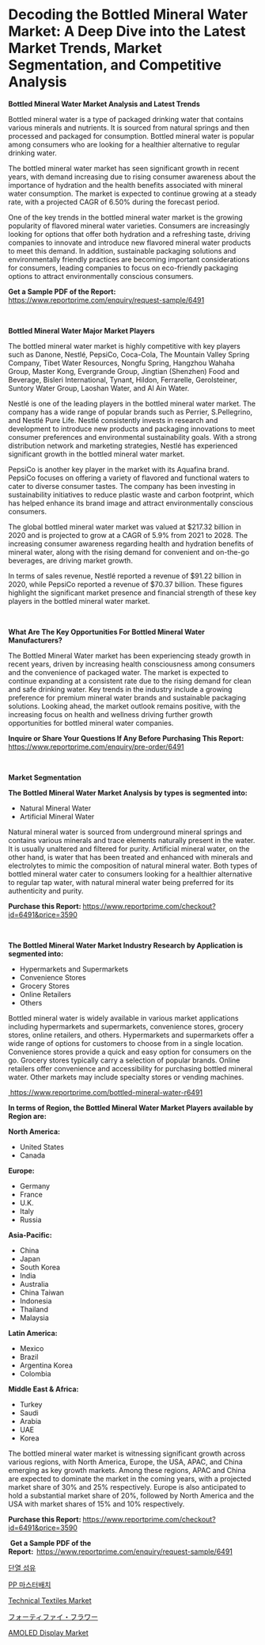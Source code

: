 <p><h1>Decoding the Bottled Mineral Water Market: A Deep Dive into the Latest Market Trends, Market Segmentation, and Competitive Analysis</h1></p><p><strong>Bottled Mineral Water Market Analysis and Latest Trends</strong></p>
<p><p>Bottled mineral water is a type of packaged drinking water that contains various minerals and nutrients. It is sourced from natural springs and then processed and packaged for consumption. Bottled mineral water is popular among consumers who are looking for a healthier alternative to regular drinking water.</p><p>The bottled mineral water market has seen significant growth in recent years, with demand increasing due to rising consumer awareness about the importance of hydration and the health benefits associated with mineral water consumption. The market is expected to continue growing at a steady rate, with a projected CAGR of 6.50% during the forecast period.</p><p>One of the key trends in the bottled mineral water market is the growing popularity of flavored mineral water varieties. Consumers are increasingly looking for options that offer both hydration and a refreshing taste, driving companies to innovate and introduce new flavored mineral water products to meet this demand. In addition, sustainable packaging solutions and environmentally friendly practices are becoming important considerations for consumers, leading companies to focus on eco-friendly packaging options to attract environmentally conscious consumers.</p></p>
<p><strong>Get a Sample PDF of the Report:&nbsp;</strong> <a href="https://www.reportprime.com/enquiry/request-sample/6491">https://www.reportprime.com/enquiry/request-sample/6491</a></p>
<p>&nbsp;</p>
<p><strong>Bottled Mineral Water Major Market Players</strong></p>
<p><p>The bottled mineral water market is highly competitive with key players such as Danone, Nestlé, PepsiCo, Coca-Cola, The Mountain Valley Spring Company, Tibet Water Resources, Nongfu Spring, Hangzhou Wahaha Group, Master Kong, Evergrande Group, Jingtian (Shenzhen) Food and Beverage, Bisleri International, Tynant, Hildon, Ferrarelle, Gerolsteiner, Suntory Water Group, Laoshan Water, and Al Ain Water.</p><p>Nestlé is one of the leading players in the bottled mineral water market. The company has a wide range of popular brands such as Perrier, S.Pellegrino, and Nestlé Pure Life. Nestlé consistently invests in research and development to introduce new products and packaging innovations to meet consumer preferences and environmental sustainability goals. With a strong distribution network and marketing strategies, Nestlé has experienced significant growth in the bottled mineral water market.</p><p>PepsiCo is another key player in the market with its Aquafina brand. PepsiCo focuses on offering a variety of flavored and functional waters to cater to diverse consumer tastes. The company has been investing in sustainability initiatives to reduce plastic waste and carbon footprint, which has helped enhance its brand image and attract environmentally conscious consumers.</p><p>The global bottled mineral water market was valued at $217.32 billion in 2020 and is projected to grow at a CAGR of 5.9% from 2021 to 2028. The increasing consumer awareness regarding health and hydration benefits of mineral water, along with the rising demand for convenient and on-the-go beverages, are driving market growth.</p><p>In terms of sales revenue, Nestlé reported a revenue of $91.22 billion in 2020, while PepsiCo reported a revenue of $70.37 billion. These figures highlight the significant market presence and financial strength of these key players in the bottled mineral water market.</p></p>
<p>&nbsp;</p>
<p><strong>What Are The Key Opportunities For Bottled Mineral Water Manufacturers?</strong></p>
<p><p>The Bottled Mineral Water market has been experiencing steady growth in recent years, driven by increasing health consciousness among consumers and the convenience of packaged water. The market is expected to continue expanding at a consistent rate due to the rising demand for clean and safe drinking water. Key trends in the industry include a growing preference for premium mineral water brands and sustainable packaging solutions. Looking ahead, the market outlook remains positive, with the increasing focus on health and wellness driving further growth opportunities for bottled mineral water companies.</p></p>
<p><strong>Inquire or Share Your Questions If Any Before Purchasing This Report:</strong> <a href="https://www.reportprime.com/enquiry/pre-order/6491">https://www.reportprime.com/enquiry/pre-order/6491</a></p>
<p>&nbsp;</p>
<p><strong>Market Segmentation</strong></p>
<p><strong>The Bottled Mineral Water Market Analysis by types is segmented into:</strong></p>
<p><ul><li>Natural Mineral Water</li><li>Artificial Mineral Water</li></ul></p>
<p><p>Natural mineral water is sourced from underground mineral springs and contains various minerals and trace elements naturally present in the water. It is usually unaltered and filtered for purity. Artificial mineral water, on the other hand, is water that has been treated and enhanced with minerals and electrolytes to mimic the composition of natural mineral water. Both types of bottled mineral water cater to consumers looking for a healthier alternative to regular tap water, with natural mineral water being preferred for its authenticity and purity.</p></p>
<p><strong>Purchase this Report:&nbsp;</strong><a href="https://www.reportprime.com/checkout?id=6491&price=3590">https://www.reportprime.com/checkout?id=6491&price=3590</a></p>
<p>&nbsp;</p>
<p><strong>The Bottled Mineral Water Market Industry Research by Application is segmented into:</strong></p>
<p><ul><li>Hypermarkets and Supermarkets</li><li>Convenience Stores</li><li>Grocery Stores</li><li>Online Retailers</li><li>Others</li></ul></p>
<p><p>Bottled mineral water is widely available in various market applications including hypermarkets and supermarkets, convenience stores, grocery stores, online retailers, and others. Hypermarkets and supermarkets offer a wide range of options for customers to choose from in a single location. Convenience stores provide a quick and easy option for consumers on the go. Grocery stores typically carry a selection of popular brands. Online retailers offer convenience and accessibility for purchasing bottled mineral water. Other markets may include specialty stores or vending machines.</p></p>
<p><a href="https://www.reportprime.com/bottled-mineral-water-r6491">&nbsp;https://www.reportprime.com/bottled-mineral-water-r6491</a></p>
<p><strong>In terms of Region, the Bottled Mineral Water Market Players available by Region are:</strong></p>
<p>
    <p> <strong> North America: </strong>
        <ul>
            <li>United States</li>
            <li>Canada</li>
        </ul>
        </p> 
    <p> <strong> Europe: </strong>
        <ul>
            <li>Germany</li>
            <li>France</li>
            <li>U.K.</li>
            <li>Italy</li>
            <li>Russia</li>
        </ul>
        </p> 
    <p> <strong> Asia-Pacific: </strong>
        <ul>
            <li>China</li>
            <li>Japan</li>
            <li>South Korea</li>
            <li>India</li>
            <li>Australia</li>
            <li>China Taiwan</li>
            <li>Indonesia</li>
            <li>Thailand</li>
            <li>Malaysia</li>
        </ul>
        </p> 
    <p> <strong> Latin America: </strong>
        <ul>
            <li>Mexico</li>
            <li>Brazil</li>
            <li>Argentina Korea</li>
            <li>Colombia</li>
        </ul>
        </p> 
    <p> <strong> Middle East & Africa: </strong>
        <ul>
            <li>Turkey</li>
            <li>Saudi</li>
            <li>Arabia</li>
            <li>UAE</li>
            <li>Korea</li>
        </ul>
    </p>
    </p>
<p><p>The bottled mineral water market is witnessing significant growth across various regions, with North America, Europe, the USA, APAC, and China emerging as key growth markets. Among these regions, APAC and China are expected to dominate the market in the coming years, with a projected market share of 30% and 25% respectively. Europe is also anticipated to hold a substantial market share of 20%, followed by North America and the USA with market shares of 15% and 10% respectively.</p></p>
<p><strong>Purchase this Report: </strong><a href="https://www.reportprime.com/checkout?id=6491&price=3590">https://www.reportprime.com/checkout?id=6491&price=3590</a></p>
<p>&nbsp;<strong>Get a Sample PDF of the Report:&nbsp;&nbsp;</strong><a href="https://www.reportprime.com/enquiry/request-sample/6491">https://www.reportprime.com/enquiry/request-sample/6491</a></p>
<p><strong></strong></p>
<p><p><a href="https://github.com/PercyHagernes9778/Market-Research-Report-List-1/blob/main/208189217856.md">단열 섬유</a></p><p><a href="https://github.com/rsg307664904/Market-Research-Report-List-1/blob/main/850648417855.md">PP 마스터배치</a></p><p><a href="https://issuu.com/reportprime-2/docs/technical-textiles-market-size-2030.pptx">Technical Textiles Market</a></p><p><a href="https://medium.com/@jack3lambert/%E5%B0%8F%E9%BA%A6%E7%B2%89%E5%B8%82%E5%A0%B4%E3%83%AC%E3%83%9D%E3%83%BC%E3%83%88%E3%81%AF-%E3%81%93%E3%81%AE%E5%B8%82%E5%A0%B4%E3%81%AE%E6%9C%80%E6%96%B0%E3%81%AE%E3%83%88%E3%83%AC%E3%83%B3%E3%83%89%E3%81%A8%E6%88%90%E9%95%B7%E6%A9%9F%E4%BC%9A%E3%82%92%E6%98%8E%E3%82%89%E3%81%8B%E3%81%AB%E3%81%97%E3%81%A6%E3%81%84%E3%81%BE%E3%81%99-44bfbcad2788">フォーティファイ・フラワー</a></p><p><a href="https://issuu.com/reportprime-2/docs/amoled-display-market-size-2030.pptx">AMOLED Display Market</a></p></p>